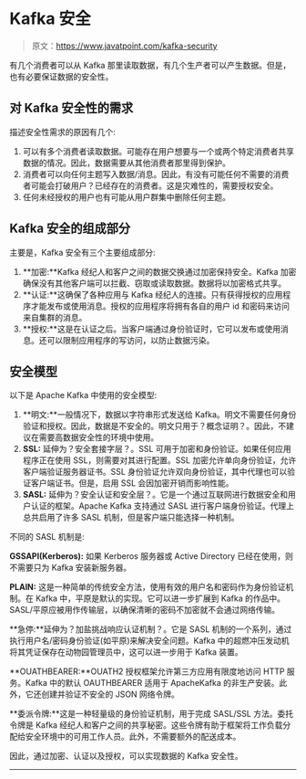 # Kafka 安全

> 原文：<https://www.javatpoint.com/kafka-security>

有几个消费者可以从 Kafka 那里读取数据，有几个生产者可以产生数据。但是，也有必要保证数据的安全性。

## 对 Kafka 安全性的需求

描述安全性需求的原因有几个:

1.  可以有多个消费者读取数据。可能存在用户想要与一个或两个特定消费者共享数据的情况。因此，数据需要从其他消费者那里得到保护。
2.  消费者可以向任何主题写入数据/消息。因此，有没有可能任何不需要的消费者可能会打破用户？已经存在的消费者。这是灾难性的，需要授权安全。
3.  任何未经授权的用户也有可能从用户群集中删除任何主题。

## Kafka 安全的组成部分

主要是，Kafka 安全有三个主要组成部分:

1.  **加密:**Kafka 经纪人和客户之间的数据交换通过加密保持安全。Kafka 加密确保没有其他客户端可以拦截、窃取或读取数据。数据将以加密格式共享。
2.  **认证:**这确保了各种应用与 Kafka 经纪人的连接。只有获得授权的应用程序才能发布或使用消息。授权的应用程序将拥有各自的用户 id 和密码来访问来自集群的消息。
3.  **授权:**这是在认证之后。当客户端通过身份验证时，它可以发布或使用消息。还可以限制应用程序的写访问，以防止数据污染。

## 安全模型

以下是 Apache Kafka 中使用的安全模型:

1.  **明文:**一般情况下，数据以字符串形式发送给 Kafka。明文不需要任何身份验证和授权。因此，数据是不安全的。明文只用于？概念证明？。因此，不建议在需要高数据安全性的环境中使用。
2.  **SSL:** 延伸为？安全套接字层？。SSL 可用于加密和身份验证。如果任何应用程序正在使用 SSL，则需要对其进行配置。SSL 加密允许单向身份验证，允许客户端验证服务器证书。SSL 身份验证允许双向身份验证，其中代理也可以验证客户端证书。但是，启用 SSL 会因加密开销而影响性能。
3.  **SASL:** 延伸为？安全认证和安全层？。它是一个通过互联网进行数据安全和用户认证的框架。Apache Kafka 支持通过 SASL 进行客户端身份验证。代理上总共启用了许多 SASL 机制，但是客户端只能选择一种机制。

不同的 SASL 机制是:

**GSSAPI(Kerberos):** 如果 Kerberos 服务器或 Active Directory 已经在使用，则不需要只为 Kafka 安装新服务器。

**PLAIN:** 这是一种简单的传统安全方法，使用有效的用户名和密码作为身份验证机制。在 Kafka 中，平原是默认的实现。它可以进一步扩展到 Kafka 的作品中。SASL/平原应被用作传输层，以确保清晰的密码不加密就不会通过网络传输。

**急停:**延伸为？加盐挑战响应认证机制？。它是 SASL 机制的一个系列，通过执行用户名/密码身份验证(如平原)来解决安全问题。Kafka 中的超燃冲压发动机将其凭证保存在动物园管理员中，这可以进一步用于 Kafka 装置。

**OUATHBEARER:**OUATH2 授权框架允许第三方应用有限度地访问 HTTP 服务。Kafka 中的默认 OAUTHBEARER 适用于 ApacheKafka 的非生产安装。此外，它还创建并验证不安全的 JSON 网络令牌。

**委派令牌:**这是一种轻量级的身份验证机制，用于完成 SASL/SSL 方法。委托令牌是 Kafka 经纪人和客户之间的共享秘密。这些令牌有助于框架将工作负载分配给安全环境中的可用工作人员。此外，不需要额外的配送成本。

因此，通过加密、认证以及授权，可以实现数据的 Kafka 安全性。

* * *